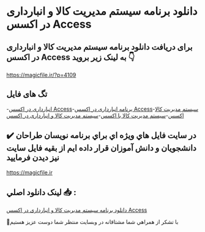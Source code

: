 # دانلود برنامه سیستم مدیریت کالا و انبارداری در اکسس Access

## برای دریافت دانلود برنامه سیستم مدیریت کالا و انبارداری در اکسس Access به لینک زیر بروید 👇

https://magicfile.ir/?p=4109

## تگ های فایل

-[انبارداری در اکسس Access](https://magicfile.ir/product/%d8%a8%d8%b1%d9%86%d8%a7%d9%85%d9%87-%d8%b3%db%8c%d8%b3%d8%aa%d9%85-%d9%85%d8%af%db%8c%d8%b1%db%8c%d8%aa-%da%a9%d8%a7%d9%84%d8%a7-%d9%88-%d8%a7%d9%86%d8%a8%d8%a7%d8%b1%d8%af%d8%a7%d8%b1%db%8c-%d8%af%d8%b1-%d8%a7%da%a9%d8%b3%d8%b3access/)-[برنامه انبارداری در اکسس Access](https://magicfile.ir/product/%d8%a8%d8%b1%d9%86%d8%a7%d9%85%d9%87-%d8%b3%db%8c%d8%b3%d8%aa%d9%85-%d9%85%d8%af%db%8c%d8%b1%db%8c%d8%aa-%da%a9%d8%a7%d9%84%d8%a7-%d9%88-%d8%a7%d9%86%d8%a8%d8%a7%d8%b1%d8%af%d8%a7%d8%b1%db%8c-%d8%af%d8%b1-%d8%a7%da%a9%d8%b3%d8%b3access/)-[سیستم مدیریت کالا اکسس](https://magicfile.ir/product/%d8%a8%d8%b1%d9%86%d8%a7%d9%85%d9%87-%d8%b3%db%8c%d8%b3%d8%aa%d9%85-%d9%85%d8%af%db%8c%d8%b1%db%8c%d8%aa-%da%a9%d8%a7%d9%84%d8%a7-%d9%88-%d8%a7%d9%86%d8%a8%d8%a7%d8%b1%d8%af%d8%a7%d8%b1%db%8c-%d8%af%d8%b1-%d8%a7%da%a9%d8%b3%d8%b3access/)-[سیستم مدیریت کالا با اکسس](https://magicfile.ir/product/%d8%a8%d8%b1%d9%86%d8%a7%d9%85%d9%87-%d8%b3%db%8c%d8%b3%d8%aa%d9%85-%d9%85%d8%af%db%8c%d8%b1%db%8c%d8%aa-%da%a9%d8%a7%d9%84%d8%a7-%d9%88-%d8%a7%d9%86%d8%a8%d8%a7%d8%b1%d8%af%d8%a7%d8%b1%db%8c-%d8%af%d8%b1-%d8%a7%da%a9%d8%b3%d8%b3access/)-[سیستم مدیریت کالا و انبارداری در اکسس](https://magicfile.ir/product/%d8%a8%d8%b1%d9%86%d8%a7%d9%85%d9%87-%d8%b3%db%8c%d8%b3%d8%aa%d9%85-%d9%85%d8%af%db%8c%d8%b1%db%8c%d8%aa-%da%a9%d8%a7%d9%84%d8%a7-%d9%88-%d8%a7%d9%86%d8%a8%d8%a7%d8%b1%d8%af%d8%a7%d8%b1%db%8c-%d8%af%d8%b1-%d8%a7%da%a9%d8%b3%d8%b3access/)

## ✔️ در سايت فايل هاي ويژه اي براي برنامه نويسان طراحان دانشجويان و دانش آموزان قرار داده ايم از بقيه فايل سايت نيز ديدن فرماييد

https://magicfile.ir


## لينک دانلود اصلي 📥 :

[دانلود برنامه سیستم مدیریت کالا و انبارداری در اکسس Access](https://magicfile.ir/product/%d8%a8%d8%b1%d9%86%d8%a7%d9%85%d9%87-%d8%b3%db%8c%d8%b3%d8%aa%d9%85-%d9%85%d8%af%db%8c%d8%b1%db%8c%d8%aa-%da%a9%d8%a7%d9%84%d8%a7-%d9%88-%d8%a7%d9%86%d8%a8%d8%a7%d8%b1%d8%af%d8%a7%d8%b1%db%8c-%d8%af%d8%b1-%d8%a7%da%a9%d8%b3%d8%b3access/) 


🙏با تشکر از همراهي شما مشتاقانه در وبسایت منتظر شما دوست عزیز هستیم

